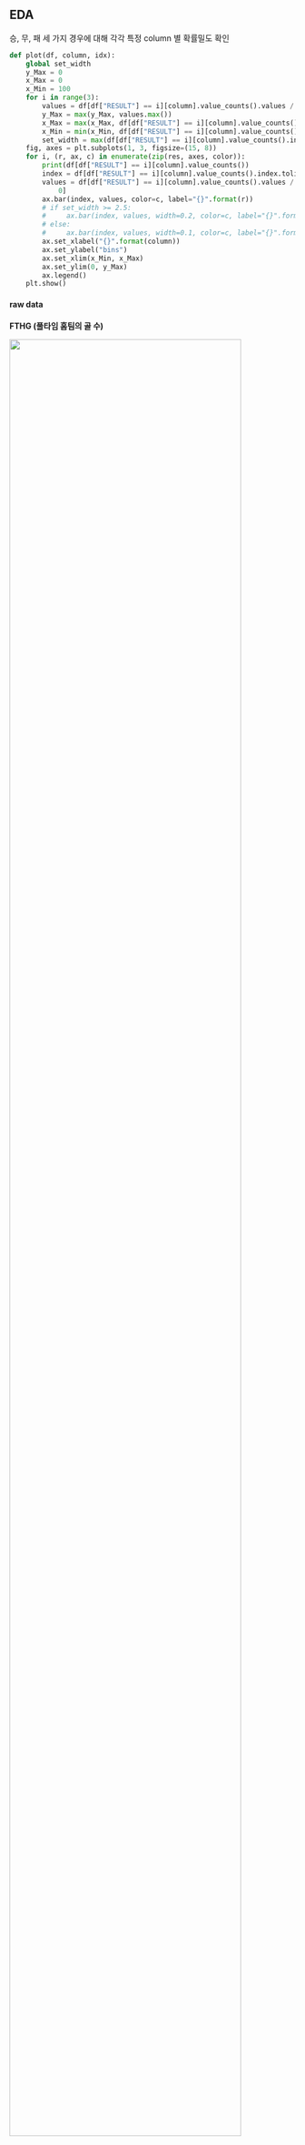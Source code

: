 ## EDA

승, 무, 패 세 가지 경우에 대해 각각 특정 column 별 확률밀도 확인

```python
def plot(df, column, idx):
    global set_width
    y_Max = 0
    x_Max = 0
    x_Min = 100
    for i in range(3):
        values = df[df["RESULT"] == i][column].value_counts().values / df[df["RESULT"] == i][column].shape[0]
        y_Max = max(y_Max, values.max())
        x_Max = max(x_Max, df[df["RESULT"] == i][column].value_counts().index.max())
        x_Min = min(x_Min, df[df["RESULT"] == i][column].value_counts().index.min())
        set_width = max(df[df["RESULT"] == i][column].value_counts().index)
    fig, axes = plt.subplots(1, 3, figsize=(15, 8))
    for i, (r, ax, c) in enumerate(zip(res, axes, color)):
        print(df[df["RESULT"] == i][column].value_counts())
        index = df[df["RESULT"] == i][column].value_counts().index.tolist()
        values = df[df["RESULT"] == i][column].value_counts().values / df[df["RESULT"] == i][column].shape[
            0]
        ax.bar(index, values, color=c, label="{}".format(r))
        # if set_width >= 2.5:
        #     ax.bar(index, values, width=0.2, color=c, label="{}".format(r))
        # else:
        #     ax.bar(index, values, width=0.1, color=c, label="{}".format(r))
        ax.set_xlabel("{}".format(column))
        ax.set_ylabel("bins")
        ax.set_xlim(x_Min, x_Max)
        ax.set_ylim(0, y_Max)
        ax.legend()
    plt.show()
```

#### raw data

**FTHG (풀타임 홈팀의 골 수)**

<img src="https://user-images.githubusercontent.com/58063806/117828439-c5591200-b2ac-11eb-915e-d7ac6c980150.png" width=90% />

**FTAG (풀타임 원정팀의 골 수)**

<img src="https://user-images.githubusercontent.com/58063806/117828574-e588d100-b2ac-11eb-99b7-a97000864c83.png" width=90%/>

**HTHG (전반 홈팀의 골 수)**

<img src="https://user-images.githubusercontent.com/58063806/117828676-018c7280-b2ad-11eb-838a-7ce987c76ace.png" width=90% />

**HTAG (전반 원정팀의 골 수)**

<img src="https://user-images.githubusercontent.com/58063806/117828897-3993b580-b2ad-11eb-9ae9-608ac1ce079e.png" width=90% />

**HS (홈팀의 슈팅 수)**

<img src="https://user-images.githubusercontent.com/58063806/117829049-592ade00-b2ad-11eb-9198-f9224dde7fcf.png" width=90% />

**AS (원정팀의 슈팅 수)**

<img src="https://user-images.githubusercontent.com/58063806/117829193-7d86ba80-b2ad-11eb-943e-78645cf60986.png" width=90% />

**HST (홈팀의 유효슈팅 수)**

<img src="https://user-images.githubusercontent.com/58063806/117829320-9e4f1000-b2ad-11eb-8a7c-5fa330c6fbed.png" width=90%/>

**AST (원정팀의 유효슈팅 수)**

<img src="https://user-images.githubusercontent.com/58063806/117829448-ba52b180-b2ad-11eb-8d66-b06363bf5085.png" width=90% />

**HF (홈팀이 얻은 파울 수)**

<img src="https://user-images.githubusercontent.com/58063806/117829540-d22a3580-b2ad-11eb-8dea-d510abc93e2c.png" width=90% />

**AF (원정팀이 얻은 파울 수)**

<img src="https://user-images.githubusercontent.com/58063806/117829801-0d2c6900-b2ae-11eb-8a80-65888232cf28.png" width=90% />

**HC (홈팀이 얻은 코너킥 수)**

<img src="https://user-images.githubusercontent.com/58063806/117829915-2503ed00-b2ae-11eb-9135-79265b00f6a2.png" width=90% />

**AC (원정팀이 얻은 코너킥 수)**

<img src="https://user-images.githubusercontent.com/58063806/117830125-4c5aba00-b2ae-11eb-8a44-6dbf53956f1c.png" width=90% />

**HY (홈팀의 옐로우카드 수)**

<img src="https://user-images.githubusercontent.com/58063806/117830196-5da3c680-b2ae-11eb-868e-24ff14392c13.png" width=90% />

**AY (원정팀의 옐로우카드 수)**

<img src="https://user-images.githubusercontent.com/58063806/117830431-993e9080-b2ae-11eb-9bd2-f6a77130bef2.png" width=90% />

**HR (홈팀의 레드카드 수)**

<img src="https://user-images.githubusercontent.com/58063806/117830533-b07d7e00-b2ae-11eb-81a5-3b7d5b21749c.png" width=90% />

**AR (원정팀의 레드카드 수)**

<img src="https://user-images.githubusercontent.com/58063806/117830666-d014a680-b2ae-11eb-966b-f2af033a1817.png" width=90% />

**<u>골에 대한 데이터들을 제외하고는 승, 무, 패 데이터 간의 차이가 미미함</u>**

#### 분산분석(ANOVA)을 통해 확인 

- 각 집단의 데이터 개수가 비슷하고 데이터 분포가 정규 분포를 이루는 경우에 신뢰도가 높음
- StandardScaler로 정규화를 진행 **(정규분포화)**
- SMOTE로 oversampling 진행 **(데이터 개수 맞춤)**

```python
scaler = StandardScaler()
scaled_train = scaler.fit_transform(train.iloc[:, 3:-1])
scaled_train = pd.DataFrame(scaled_train, columns=data.columns[3:-1])
sampler = SMOTE(random_state=42)
df = sampler.fit_resample(scaled_train, train.iloc[:, [-1]])
df = pd.concat([df[0], df[1]], axis=1)
fstat, p_val = f_oneway(df.loc[df["RESULT"] == 0, df.columns[:-1]],
                        df.loc[df["RESULT"] == 1, df.columns[:-1]],
                        df.loc[df["RESULT"] == 2, df.columns[:-1]])
```

AC (원정팀이 얻은 코너킥 수) 데이터에 대해 p-value 0.73으로 유의수준 0.05을 초과 (귀무가설 채택)

> 각 집단의 평균이 동일 (집단의 분류에 있어서 중요도가 떨어짐)

#### 사후검정을 통해 확인

- 특성별로 각 집단간의 차이 유무를 확인하기 위함

```python
for i in range(3, 19):
    print(train.columns[i])
    posthoc = pairwise_tukeyhsd(train.iloc[:, [i]], train.iloc[:, [-1]], alpha=0.05)
    print(posthoc)
    plt.figure(figsize=(10, 10))
    posthoc.plot_simultaneous()
    plt.title("{}".format(train.columns[i]))
    plt.show()
```

<img src="https://user-images.githubusercontent.com/58063806/117858511-eaf41480-b2c8-11eb-8203-f606ae93ef87.png" width=40% />

<img src="https://user-images.githubusercontent.com/58063806/117858638-09f2a680-b2c9-11eb-8471-103b4f4dee19.png" width=40% />

<img src="https://user-images.githubusercontent.com/58063806/117858762-2989cf00-b2c9-11eb-8ffe-1e70712828bc.png" width=40% />

- 위와 같이 파울, 코너킥, 옐로카드에 해당하는 특성들의 일부 집단이 동일한 것을 볼 수 있음
- EX)

<img src="https://user-images.githubusercontent.com/58063806/117859224-b03eac00-b2c9-11eb-8399-f49f1f7b6327.png" width=70%/>

- HF 특성은 승, 무, 패의 모든 경우에서 겹침 (모든 집단의 평균이 거의 동일하다고 판단)
- **데이터의 분포를 시각화 했던 것과 유사한 결과가 나옴 (골과 슈팅을 제외한 데이터들은 각 집단간의 분포 차이가 크지 않음)** 

#### Data quantization

- 연속형 데이터에 대해 각각 10개의 구간으로 나눠서 분포를 살펴봄

<img src="https://user-images.githubusercontent.com/58063806/119519053-117b7a80-bdb4-11eb-80df-2af97f634f66.png" width=50% />

<img src="https://user-images.githubusercontent.com/58063806/119519288-438cdc80-bdb4-11eb-96bf-d1fc64af1c36.png" width=50% />

<img src="https://user-images.githubusercontent.com/58063806/119519401-59020680-bdb4-11eb-8a63-1df7ddecb094.png" width=50% />

<img src="https://user-images.githubusercontent.com/58063806/119519343-4e477180-bdb4-11eb-9a17-7b8bc03f207d.png" width=50% />

SD(슈팅 시도의 차이)를 제외하고는 무승부를 중심으로 승리와 패배 레이블은 확실히 구분되는 분포를 보임 

#### Data Correlation

<img src="https://user-images.githubusercontent.com/58063806/120439266-49d71600-c3bd-11eb-8df8-f53a51d276eb.png" width=70% />

**홈팀과 원정팀의 차이**

- HTR : 하프타임 종료 후 결과
- FGD : 풀타임 득점 수
- 2HGD : 후반전 득점 수
- HGD : 전반전 득점 수
- SD : 슈팅 수
- STD : 유효슈팅 수
- Pezzali

> 위의 피처들은 비교적 높은 상관관계를 가짐을 볼 수 있음 (일반적으로 슈팅횟수와 골은 비례하기 때문이라고 생각됨)

**홈팀과 원정팀 고유의 값**

- HP : 홈팀의 이전 10경기 누적 승점 

- AP : 원정팀의 이전 10경기 누적 승점

> AP를 제외한 피처들이 경기결과에 있어서 약한 양적 상관관계를 보임
>
> AP는 원점팀의 승점이므로 이것이 크면 패배의 확률이 올라간다고 생각, 그러므로 홈을 중심으로 생성한 나머지 피처들과 경기결과에 있어서 약한 양적 상관관계를 보임  

<img src="https://user-images.githubusercontent.com/58063806/120441027-1e552b00-c3bf-11eb-9502-7790ebc410d1.png" width=100%/>

#### dataset 구성

통계적 분석을 기반으로 파울, 코너킥, 옐로우카드에 대한 데이터를 제외한 풀타임 골, 전반전 골, 슈팅, 유효슈팅, 레드카드, pezzali score 그리고 추가적으로 HTR (전반전 결과)를 기반으로 데이터셋 생성

> <img src="https://user-images.githubusercontent.com/58063806/118002520-a75de100-b382-11eb-8d4d-12df030c8bb3.png" width=60% />
>
> pezzali score - 홈팀의 공격시도 대비 골 * 원정팀의 공격시도 대비 골의 역수
>
> 공격과 수비에서 모두 효율적일수록 높은 pezzali score를 기록
>
> 참고문헌 - The harsh rule of the goals: data-driven performance indicators for football teams

**홈팀 - 원정팀 방식으로 구성 (data label : 0 - 패배, 1 - 무승부, 2 - 승리)**

**trainset**

<img src="https://user-images.githubusercontent.com/58063806/117999658-079f5380-b380-11eb-817a-7dbd38095cd0.png" width=40%/>

<img src="https://user-images.githubusercontent.com/58063806/117999855-3caba600-b380-11eb-912b-98c4ed86f54d.png" width=15% />

**testset**

<img src="https://user-images.githubusercontent.com/58063806/118000017-66fd6380-b380-11eb-8f66-6a4dc1b8896b.png" width=50% />

<img src="https://user-images.githubusercontent.com/58063806/118000514-d6735300-b380-11eb-91f8-86336ed001d5.png" width=15% />

(2 - 승리, 1 - 무승부, 0 - 패배)

**testset의 구성방식**

1. 해당 경기 홈팀과 원정팀의 이전 5경기 **맞대결 데이터들의 평균 값**
2. 해당 경기 **홈팀의 이전 5경기 데이터 평균 값** - 해당 경기 **원정팀의 이전 5경기 데이터 평균 값**
3. 해당 경기 **홈팀의 이전 홈 5경기 데이터 평균 값** - 해당 경기 **원정팀이 이전 원정 5경기 데이터 평균 값**
4. 위의 세 방식을 모두 합산한 후 평균

> 이전 5경기 데이터가 없는 경우는 있는 데이터 만큼만 평균, 아얘 없는 경우는 삭제

testset을 구성하고 PCA를 이용해서 2차원으로 차원축소 후 각 집단별 데이터의 분포를 살펴보고 성능을 측정

> 파라미터 튜닝을 거치지 않은 RandomForestClassifier를 사용해서 성능 측정

**trainset 분포**

- FGD, 2HGD, HGD, SD, STD, Pezzali, HTR

<img src="https://user-images.githubusercontent.com/58063806/119518805-d1b49300-bdb3-11eb-80e1-c243b202e1de.png" width=60% />

- FGD, 2HGD, HGD, SD, STD, Pezzali, HTR, HP, AP

<img src="https://user-images.githubusercontent.com/58063806/120449087-34ff8000-c3c7-11eb-8922-46e71d8e6b25.png" width=60% />

승리, 무승부, 패배의 경향이 어느 정도 구분되는 것을 볼 수 있음 

- 위의 결과에서 승리, 무승부, 패배의 경향이 어느 정도 나타나는 것으로 보아 리그에 상관없이 프리미어리그 외에 다른 리그의 데이터들도 추가해서 데이터의 개수를 더 늘릴 수 있다고 판단됨
- 또한 testset 구성방식에서 경기에 따라 가중치를 부여, 일부 방식을 혼합해서 사용 등 다양한 시도도 요구됨 

**testset 분포**

1번과 3번의 방식을 혼합해서 testset을 구성

**(이전 데이터에 해당하는 5경기에서 승, 무, 패의 빈도를 곱해줌으로써 가중치를 부여)**

- FGD, 2HGD, HGD, SD, STD, Pezzali, HTR

<img src="https://user-images.githubusercontent.com/58063806/120442079-37aaa700-c3c0-11eb-99bc-9d91fde756e5.png" width=60%/>

```python
confusion matrix
[[160   4  84]
 [ 83  14  75]
 [ 95   9 193]]
acc - 51.185%
```

- FGD, 2HGD, HGD, SD, STD, Pezzali, HTR, HP, AP

<img src="https://user-images.githubusercontent.com/58063806/120444013-2ebad500-c3c2-11eb-86ff-c406a5556324.png" width=60%/>

```python
confusion matrix
[[159   4  84]
 [ 83  11  75]
 [ 95   9 189]]
acc - 50.635%
```

**승, 패에 대한 이진 분류**

- 데이터에서 승리한 label의 개수가 가장 많았기 때문에 무승부를 패배로 변환
  - FGD, 2HGD, HGD, SD, STD, Pezzali, HTR, HP, AP

<img src="https://user-images.githubusercontent.com/58063806/120446215-4c893980-c3c4-11eb-99b6-ef77ecf4e08b.png" width=60%s />

```python
confusion matrix
[[254 162]
 [105 188]]
acc - 62.341%
```

**feature importance**

<img src="https://user-images.githubusercontent.com/58063806/120449161-29fa1f00-c3ca-11eb-9ce0-02b831755295.PNG" width=60% />

- 추가적으로 홈팀과 원정팀의 3경기, 5경기에 대한 연승과 연패에 해당하는 피처를 다음과 같이 구성했으나 학습에 영향을 미치지 않음  

<img src="https://user-images.githubusercontent.com/58063806/120442928-1ac2a380-c3c1-11eb-8450-0292ba5963f3.png" width=100% />

- 승리와 패배시에도 접전의 경우나 예측하기 힘든 결과가 나오는 경우 때문에 분포의 중앙부분에서 보다시피 승리, 무승부, 패배를 예측하지 못하는 것으로 보임

**지난 5경기 중 최근의 경기에 더 많은 가중치를 주기위해 지수이동평균을 적용**

- FGD, 2HGD, HGD, SD, STD, Pezzali, HTR
- 지난 5경기의 맞대결 데이터만 이용

<img src="https://user-images.githubusercontent.com/58063806/120754703-02c95c00-c548-11eb-807f-149b79f12d8d.png" width=60%/>

```python
confusion matrix
[[155  26  67]
 [ 70  43  59]
 [ 77  42 178]]
acc - 52.441%
```

**승리와 패배에 대한 이진 분류**

<img src="https://user-images.githubusercontent.com/58063806/120758604-001d3580-c54d-11eb-88e7-444ff9fe65c6.png" width=60% />

```python
confusion matrix
[[288 132]
 [116 181]]
acc - 65.411%
```

기존의 결과에 비해 약간의 정확도 상승을 보임



**최근 5경기 상대전적**

<img src="https://user-images.githubusercontent.com/58063806/116851771-00fd3780-ac2e-11eb-98cc-b3d2786ec66d.png" width=90%/>

5경기 상대전적이 없는 -1 값을 제외하고

패 : 0 ~ 1.2, 1.3 정도에 밀집

무 : 0.8 ~ 2 정도에 밀집

승 : 0.8 ~ 2.7 정도에 밀집 (3인 경우가 존재) 

**홈팀의 이전 5경기 성적**

<img src="https://user-images.githubusercontent.com/58063806/116852006-8254ca00-ac2e-11eb-8da8-cfd03b026d5f.png" width=90% />

패 : 0.5 ~ 1.3 정도에 밀집

무 : 0.7 ~ 1.7 정도에 밀집 (3인 경우 2.5% 정도 존재)

승 : 0.9 ~ 2.1 정도에 밀집 (3인 경우 7.5% 정도 존재)

**원정팀의 이전 5경기 성적**

<img src="https://user-images.githubusercontent.com/58063806/116852690-bc729b80-ac2f-11eb-86a0-44724a31585f.png" width=90% />

패 : 0.5 ~ 2.5 정도에 밀집 (3인 경우가 10% 존재)

무 : 패배와 비슷한 분포를 보이지만 3인 경우가 현저히 줄어듬

승 : 0 ~ 2.3 정도에 밀집 (무승부와 비슷한 분포를 보이지만 조금 더 왼쪽으로 이동한 경향)

**홈팀의 이전 5경기 득점**

<img src="https://user-images.githubusercontent.com/58063806/116853080-694d1880-ac30-11eb-8227-9fa1b03e6fb0.png" width=90%/>

패 : 0.5 ~ 2.3 정도에 밀집

무 : 패배와 비슷한 분포를 보이지만 1.5 이상 빈도가 약간 상승

승 : 마찬가지로 무승부에서 1.5 이상 빈도가 약간 상승한 모습 (3.0 이상의 값들도 어느 정도 존재)

**홈팀의 이전 5경기 실점**

<img src="https://user-images.githubusercontent.com/58063806/116853414-f6906d00-ac30-11eb-8e68-ec83f8e5f585.png" width=90% />

패 : 0.5 ~ 2 정도에 밀집 (3.0 이상의 값들이 어느 정도 존재)

무 : 0.4 ~ 1.7 정도에 밀집 (3.0을 넘는 값들이 존재하지 않음)

승 : 0.4 ~ 1.8 정도에 밀집 (대부분 2.7 이하의 값들로 구성)

**원정팀의 이전 5경기 득점**

<img src="https://user-images.githubusercontent.com/58063806/116853790-98b05500-ac31-11eb-8ca1-d8ca9fe72288.png" width=90% />

패 : 0.5 ~ 2.5 정도에 밀집 (2.5 이상의 값들도 10% 이상 존재)

무 : 0.3 ~ 1.8 정도에 밀집 (2.3 이상의 값들이 존재하지 않음)

승 : 0 ~ 1.8 정도에 밀집 (무승부에 비해 그래프가 왼쪽으로 조금 치우침)

**원정팀의 이전 5경기 실점**

<img src="https://user-images.githubusercontent.com/58063806/116854085-14aa9d00-ac32-11eb-861a-ecf8357288ea.png" width=90% />

패 : 0.3 ~ 2.0 정도에 밀집 (2.7 이상의 값들이 존재하지 않음)

무 : 0.7 ~ 2.3 정도에 밀집 

승 : 0.7 ~ 2.4 정도에 밀집

**홈팀의 풀타임 골 수의 평균치**

<img src="https://user-images.githubusercontent.com/58063806/116854553-d497ea00-ac32-11eb-818d-1fd067134f91.png" width=90% />

패 : 1 ~ 1.2 정도에 밀집 (1.2가 40%의 비율을 차지함)

무 :  패배와 비슷한 분포를 보이지만 1.2의 비율이 작어지고 1.9의 비율이 늘어남

승 : 무승부에 비해 1.2의 비율이 더욱 작아지고 1.9와 2.1의 비율이 늘어남

**홈팀의 하프타임 골 수의 평균치**

<img src="https://user-images.githubusercontent.com/58063806/116854593-e37e9c80-ac32-11eb-8067-30010e6f7ee9.png" width=90% />

풀타임 골 수 피처와 비슷한 양상으로 패배에서 승리로 갈수록 더 높은 수치의 비율이 높아지는 경향

**원정팀의 풀타임 골 수의 평균치**

<img src="C:\Users\salmon11\AppData\Roaming\Typora\typora-user-images\image-20210503171403922.png" width=90% />

**원정팀의 하프타임 골 수의 평균치**

<img src="https://user-images.githubusercontent.com/58063806/116854664-04df8880-ac33-11eb-9fff-32e97fe06ea4.png" width=90% />

홈팀 피처의 경우와 반대의 경향

**홈팀의 슈팅 평균치**

<img src="https://user-images.githubusercontent.com/58063806/116854813-42dcac80-ac33-11eb-9f24-72a4a37dd82d.png" width=90% />

**홈팀의 유효슈팅 평균치**

<img src="C:\Users\salmon11\AppData\Roaming\Typora\typora-user-images\image-20210503171645399.png" width=90% />

**홈팀의 얻은 파울 평균치** 

<img src="https://user-images.githubusercontent.com/58063806/116854898-6273d500-ac33-11eb-8004-a0e14e631055.png" width=90% />

**홈팀의 얻은 코너킥 평균치**

<img src="https://user-images.githubusercontent.com/58063806/116855612-a4514b00-ac34-11eb-9cbf-eab23f5b8c85.png" width=90% />

**홈팀의 옐로 카드 평균치**

<img src="https://user-images.githubusercontent.com/58063806/116855648-b206d080-ac34-11eb-9c06-42023dbeec06.png" width=90% />

**홈팀의 레드 카드 평균치**

<img src="https://user-images.githubusercontent.com/58063806/116855694-c21eb000-ac34-11eb-927c-12789c4118dc.png" width=90% />

**원정팀의 슈팅 평균치**

<img src="https://user-images.githubusercontent.com/58063806/116855174-ea59df00-ac33-11eb-89c3-eb0495726203.png" width=90% />

**원정팀의 유효슈팅 평균치**

<img src="https://user-images.githubusercontent.com/58063806/116855219-fcd41880-ac33-11eb-884d-0c69407f202f.png" width=90% />

**원정팀의 얻은 파울 평균치** 

<img src="https://user-images.githubusercontent.com/58063806/116855249-0a899e00-ac34-11eb-830a-a7228db5905e.png" width=90% />

**원정팀의 얻은 코너킥 평균치**

<img src="https://user-images.githubusercontent.com/58063806/116855282-19705080-ac34-11eb-8c48-b811562d548a.png" width=90%/>

**원정팀의 옐로 카드 평균치**

<img src="https://user-images.githubusercontent.com/58063806/116855324-29883000-ac34-11eb-92f0-953f5566368f.png" width=90%/>

**원정팀의 레드 카드 평균치**

<img src="https://user-images.githubusercontent.com/58063806/116855364-373db580-ac34-11eb-90f7-4bf518123fd0.png" width=90% />



- 슈팅과 유효슈팅에 있어서는 패배시에 비해 무승부와 승리시에 더 높은 수치를 기록하는 비율이 상승하는 것을 볼 수 있음 
- 피파울, 얻은 코너킥, 옐로 카드에 있어서는 승리, 무승부, 패배 시에 두드러진 분포의 변화가 없고 크게 차이가 없음

- 레드 카드는 일반적으로 많이 발생하지 않음에 따라 전체 평균치는 가치가 없다고 판단 (이전 5경기와 같은 식으로 수정하거나 제외 고려)
  - 이전 5경기에서 받은 레드카드 수로 변경 (성능에 미치는 영향 미미)
- 대부분의 오분류는 패배나 무승부를 승리로 예측하는 경우

<img src="https://user-images.githubusercontent.com/58063806/117242911-2cbc2f80-ae71-11eb-86ff-0217ed0c2690.png" width=10% />

데이터가 많지 않은 상황에서 무승부나 패배에 비해 승리 데이터가 약 1700 ~ 2000개 가량 많은 것이 가장 큰 이유로 보임 

- 또한 중요하다고 생각되는 H2H_record 값이 -1로 관측되는 데이터가 5767개로 절반이 넘어가는 문제가 있는데 이 부분은 상대전적 경기수를 3경기로 줄여서 데이터를 다시 생성할 필요가 있음
  
- 상대전적 경기수를 3경기로 줄여도 H2H_record 값이 -1로 관측되는 데이터가 3754개 발생
  
- H2H_record , L5_home_record, L5_away_record, L5_home_GF, L5_home_GA, L5_away_GF, L5_away_GA와 같이 이전 5경기를 기준으로 생성한 피처들은 이전 경기수가 이에 미치지 못하는 데이터들에 있어서는 -1로 일괄처리하는 대신 이전 경기에 대해 같은 방식을 적용해 볼 필요가 있음   
  - H2H_record는 여전히 1324개의 -1 값이 존재
  - <img src="https://user-images.githubusercontent.com/58063806/117410381-4d59b780-af4d-11eb-80d8-49a67c9a44f1.png" width=20% />
  - 나머지 피처들도 위와 같은 양의 결측치가 발생
  
- 또한 2부리그 경기에 대해서는 일괄적으로 0.8로 감소시키는 것보다 2부리그에 있던 팀이 프리미어리그에 승격해서 치르는 경기에 한정해서 피처 부분적으로 감소와 증가를 시켜볼 필요가 있음 **(리그 수준에 따른 가중치를 부여)**
  - 피처를 생성할 때 **해당 시점에 1부 리그에 있는 상태(1부 리그 경기)일 때 지난 경기 중 2부 리그에서 치른 경기에 대해 가중치 부여**
    - 승점, 득점, 슈팅, 유효슈팅은 80%로 감소
    - 실점은 120%로 증가
  - 반대로 **해당 시점에 2부 리그에 있는 상태(2부 리그 경기)일 때 지난 경기 중 1부 리그에서 치른 경기에 대해 가중치 부여**
    - 승점, 득점, 슈팅, 유효슈팅은 120%로 증가
    - 실점은 80%로 감소

- 전반적인 피처 수정 이후에도 성능에 큰 변화는 없음

  - 추가적인 피처 생성과 데이터를 더 늘릴 필요가 있어보임
  - championship의 기록이 있는 0405 시즌부터 1819 시즌까지 train dataset (13774 row)

  <img src="https://user-images.githubusercontent.com/58063806/117671758-1bae4e00-b1e4-11eb-9835-815221650b0a.png" width=13%/>

  - 1920 시즌과 현재까지 기록이 있는 2021 시즌의 프리미어리그 경기를 대상으로 test dataset구성 (717 row)

  <img src="https://user-images.githubusercontent.com/58063806/117671915-44cede80-b1e4-11eb-92b8-d885cf7781cd.png" width=13% />

   

#### Feature importance

- Random forest

<img src="https://user-images.githubusercontent.com/58063806/117673922-3681c200-b1e6-11eb-8768-300aa09624db.png" width=60% />

- XGBoost

<img src="https://user-images.githubusercontent.com/58063806/117674145-616c1600-b1e6-11eb-9df6-2f8d8391da83.png" width=60% />

- LGBM

<img src="https://user-images.githubusercontent.com/58063806/117674299-8496c580-b1e6-11eb-9983-f91b808c6a96.png" width=60% />

- 레드카드에 대한 피처는 대부분 낮은 중요도를 보임
- 예상외로 이전 5경기를 대상으로 구성한 피처들보다 전체의 평균치 피처들이 더 높은 중요도를 나타냄
  - 이전 5경기를 대상으로 구성한 피처들의 결측치 때문으로 예상 (H2H_record는 1466개의 -1 값 존재)

